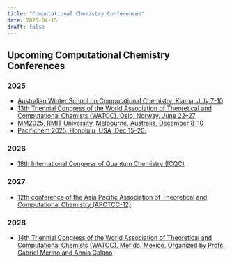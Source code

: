 ```yaml
---
title: "Computational Chemistry Conferences"
date: 2025-04-15
draft: false
---
```


## Upcoming Computational Chemistry Conferences 

### 2025

*   [Australian Winter School on Computational Chemistry, Kiama, July 7-10](https://sites.google.com/view/awscc2025/home)
*   [13th Triennial Congress of the World Association of Theoretical and Computational Chemists (WATOC), Oslo, Norway, June 22–27](https://www.watoc2025.no/)
*   [MM2025, RMIT University, Melbourne, Australia, December 8-10]()
*   [Pacifichem 2025, Honolulu, USA, Dec 15–20.](https://pacifichem.org/)

### 2026

*   [18th International Congress of Quantum Chemistry (ICQC)](https://icqc2026.org/)

### 2027

*   [12th conference of the Asia Pacific Association of Theoretical and Computational Chemistry (APCTCC-12)]()

### 2028

*   [14th Triennial Congress of the World Association of Theoretical and Computational Chemists (WATOC), Merida, Mexico, Organized by Profs. Gabriel Merino and Annia Galano]()

